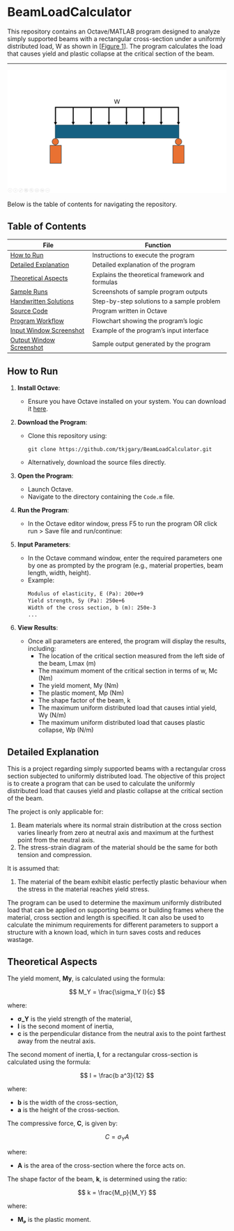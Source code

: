 # BeamLoadCalculator

This repository contains an Octave/MATLAB program designed to analyze simply supported beams with a rectangular cross-section under a uniformly distributed load, W as shown in [[Figure 1](#figure1)]. The program calculates the load that causes yield and plastic collapse at the critical section of the beam. 

---
<a name="figure1"></a> ![Figure1](Figure1.png)

Below is the table of contents for navigating the repository.

## Table of Contents
| File                                                   | Function                                               |
|--------------------------------------------------------|--------------------------------------------------------|
| [How to Run](README.md#how-to-run)                     | Instructions to execute the program                    |
| [Detailed Explanation](README.md#detailed-explanation) | Detailed explanation of the program                    |
| [Theoretical Aspects](README.md#theoretical-aspects)   | Explains the theoretical framework and formulas        |
| [Sample Runs](Sample_Runs.png)                         | Screenshots of sample program outputs                  |
| [Handwritten Solutions](docs/)                         | Step-by-step solutions to a sample problem             |
| [Source Code](Code.m)                                  | Program written in Octave                              |
| [Program Workflow](Program_Workflow.png)               | Flowchart showing the program’s logic                  |
| [Input Window Screenshot](input_window.png)            | Example of the program’s input interface               |
| [Output Window Screenshot](output_window.png)          | Sample output generated by the program                 |


## How to Run

1. **Install Octave**:
   - Ensure you have Octave installed on your system. You can download it [here](https://www.gnu.org/software/octave/download.html).

2. **Download the Program**:
   - Clone this repository using:
     ```
     git clone https://github.com/tkjgary/BeamLoadCalculator.git
     ```
   - Alternatively, download the source files directly.

3. **Open the Program**:
   - Launch Octave.
   - Navigate to the directory containing the `Code.m` file.

4. **Run the Program**:
   - In the Octave editor window, press F5 to run the program OR click run > Save file and run/continue:

5. **Input Parameters**:
   - In the Octave command window, enter the required parameters one by one as prompted by the program (e.g., material properties, beam length, width, height).
   - Example:
     ```
     Modulus of elasticity, E (Pa): 200e+9
     Yield strength, Sy (Pa): 250e+6
     Width of the cross section, b (m): 250e-3
     ...
     ```

6. **View Results**:
   - Once all parameters are entered, the program will display the results, including:
     - The location of the critical section measured from the left side of the beam, Lmax (m)
     - The maximum moment of the critical section in terms of w, Mc (Nm)
     - The yield moment, My (Nm)
     - The plastic moment, Mp (Nm)
     - The shape factor of the beam, k
     - The maximum uniform distributed load that causes intial yield, Wy (N/m)
     - The maximum uniform distributed load that causes plastic collapse, Wp (N/m)


## Detailed Explanation
This is a project regarding simply supported beams with a rectangular cross section subjected 
to uniformly distributed load. The objective of this project is to create a program that can be 
used to calculate the uniformly distributed load that causes yield and plastic collapse at the 
critical section of the beam.

The project is only applicable for:
1. Beam materials where its normal strain distribution at the cross section varies linearly from zero at neutral axis and 
maximum at the furthest point from the neutral axis.
2. The stress-strain diagram of the material should be the same for both tension and compression.

It is assumed that:
1. The material of the beam exhibit elastic perfectly plastic behaviour when the stress in the material reaches yield stress. 

The program can be used to determine the maximum uniformly distributed load that 
can be applied on supporting beams or building frames where the material, cross section and 
length is specified. It can also be used to calculate the minimum requirements for different 
parameters to support a structure with a known load, which in turn saves costs and reduces 
wastage.  


## Theoretical Aspects

The yield moment, **My**, is calculated using the formula:  

$$
M_Y = \frac{\sigma_Y I}{c}
$$

where:  
- **σ_Y** is the yield strength of the material,  
- **I** is the second moment of inertia,  
- **c** is the perpendicular distance from the neutral axis to the point farthest away from the neutral axis.  

The second moment of inertia, **I**, for a rectangular cross-section is calculated using the formula:  

$$
I = \frac{b a^3}{12}
$$

where:  
- **b** is the width of the cross-section,  
- **a** is the height of the cross-section.  

The compressive force, **C**, is given by:  

$$
C = \sigma_Y A
$$

where:  
- **A** is the area of the cross-section where the force acts on.  

The shape factor of the beam, **k**, is determined using the ratio:  

$$
k = \frac{M_p}{M_Y}
$$

where:  
- **Mₚ** is the plastic moment.



